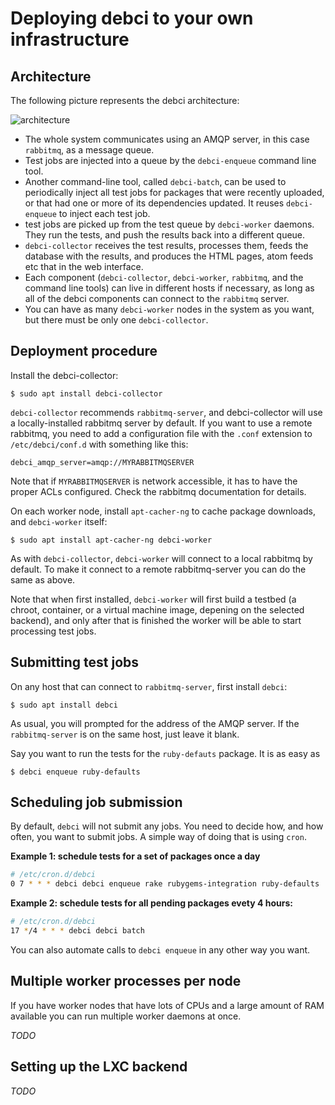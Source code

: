 # Deploying debci to your own infrastructure

## Architecture

The following picture represents the debci architecture:

![architecture](architecture.svg)

* The whole system communicates using an AMQP server, in this case `rabbitmq`,
  as a message queue.
* Test jobs are injected into a queue by the `debci-enqueue` command line tool.
* Another command-line tool, called `debci-batch`, can be used to periodically
  inject all test jobs for packages that were recently uploaded, or that had
  one or more of its dependencies updated. It reuses `debci-enqueue` to inject
  each test job.
* test jobs are picked up from the test queue by `debci-worker` daemons. They
  run the tests, and push the results back into a different queue.
* `debci-collector` receives the test results, processes them, feeds the
  database with the results, and produces the HTML pages, atom feeds etc that
  in the web interface.
* Each component (`debci-collector`, `debci-worker`, `rabbitmq`, and the command
  line tools) can live in different hosts if necessary, as long as all of the
  debci components can connect to the `rabbitmq` server.
* You can have as many `debci-worker` nodes in the system as you want, but
  there must be only one `debci-collector`.

## Deployment procedure

Install the debci-collector:

```
$ sudo apt install debci-collector
```

`debci-collector` recommends `rabbitmq-server`, and debci-collector will use a
locally-installed rabbitmq server by default. If you want to use a remote
rabbitmq, you need to add a configuration file with the `.conf` extension to
`/etc/debci/conf.d` with something like this:

```
debci_amqp_server=amqp://MYRABBITMQSERVER
```

Note that if `MYRABBITMQSERVER` is network accessible, it has to have the
proper ACLs configured. Check the rabbitmq documentation for details.

On each worker node, install `apt-cacher-ng` to cache package downloads, and
`debci-worker` itself:

```
$ sudo apt install apt-cacher-ng debci-worker
```

As with `debci-collector`, `debci-worker` will connect to a local rabbitmq by
default. To make it connect to a remote rabbitmq-server you can do the same as
above.

Note that when first installed, `debci-worker` will first build a testbed (a
chroot, container, or a virtual machine image, depening on the selected
backend), and only after that is finished the worker will be able to start
processing test jobs.

## Submitting test jobs

On any host that can connect to `rabbitmq-server`, first install `debci`:

```
$ sudo apt install debci
```

As usual, you will prompted for the address of the AMQP server. If the
`rabbitmq-server` is on the same host, just leave it blank.

Say you want to run the tests for the `ruby-defauts` package. It is as easy as

```
$ debci enqueue ruby-defaults
```

## Scheduling job submission

By default, `debci` will not submit any jobs. You need to decide how, and how
often, you want to submit jobs. A simple way of doing that is using `cron`.

**Example 1: schedule tests for a set of packages once a day**

```bash
# /etc/cron.d/debci
0 7 * * * debci debci enqueue rake rubygems-integration ruby-defaults
```

**Example 2: schedule tests for all pending packages evety 4 hours:**

```bash
# /etc/cron.d/debci
17 */4 * * * debci debci batch
```

You can also automate calls to `debci enqueue` in any other way you want.

## Multiple worker processes per node

If you have worker nodes that have lots of CPUs and a large amount of RAM
available you can run multiple worker daemons at once.

*TODO*

## Setting up the LXC backend

*TODO*
